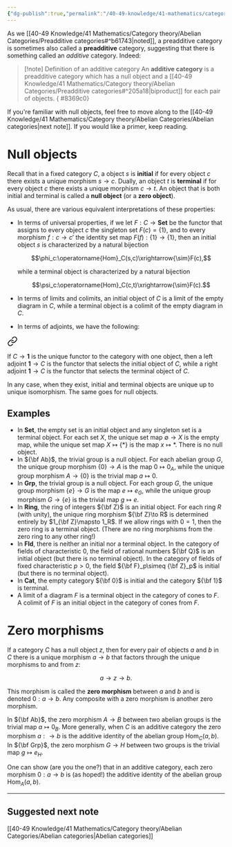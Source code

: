 ```yaml
---
{"dg-publish":true,"permalink":"/40-49-knowledge/41-mathematics/category-theory/abelian-categories/additive-categories/","tags":["category_theory/abelian_categories"],"updated":"2024-12-03T15:39:53-08:00"}
---
```


As we [[40-49 Knowledge/41 Mathematics/Category theory/Abelian Categories/Preadditive categories#^b61743\|noted]], a preadditive category is sometimes also called a **preadditive** category, suggesting that there is something called an *additive* category. Indeed:

> [!note] Definition of an additive category
> An **additive category** is a preadditive category which has a null object and a [[40-49 Knowledge/41 Mathematics/Category theory/Abelian Categories/Preadditive categories#^205a18\|biproduct]] for each pair of objects.
{ #8369c0}


If you're familiar with null objects, feel free to move along to the [[40-49 Knowledge/41 Mathematics/Category theory/Abelian Categories/Abelian categories\|next note]]. If you would like a primer, keep reading.

# Null objects

Recall that in a fixed category $C$, a object $s$ is **initial** if for every object $c$ there exists a unique morphism $s\to c$. Dually, an object $t$ is **terminal** if for every object $c$ there exists a unique morphism $c\to t$. An object that is both initial and terminal is called a **null object** (or a **zero object**).

As usual, there are various equivalent interpretations of these properties:

- In terms of universal properties, if we let $F:C\to\textbf{Set}$ be the functor that assigns to every object $c$ the singleton set $F(c)=\{1\}$, and to every morphism $f:c\to c'$ the identity set map $F(f):\{1\}\to \{1\}$, then an initial object $s$ is characterized by a natural bijection
  
  $$\phi_c:\operatorname{Hom}_C(s,c)\xrightarrow{\sim}F(c),$$
  
  while a terminal object is characterized by a natural bijection
  
  $$\psi_c:\operatorname{Hom}_C(c,t)\xrightarrow{\sim}F(c).$$

- In terms of limits and colimits, an initial object of $C$ is a limit of the empty diagram in $C$, while a terminal object is a colimit of the empty diagram in $C$.

- In terms of adjoints, we have the following:
  
  
<div class="transclusion internal-embed is-loaded"><a class="markdown-embed-link" href="/40-49-knowledge/41-mathematics/category-theory/adjoints/examples-of-adjoints/#ecad8c" aria-label="Open link"><svg xmlns="http://www.w3.org/2000/svg" width="24" height="24" viewBox="0 0 24 24" fill="none" stroke="currentColor" stroke-width="2" stroke-linecap="round" stroke-linejoin="round" class="svg-icon lucide-link"><path d="M10 13a5 5 0 0 0 7.54.54l3-3a5 5 0 0 0-7.07-7.07l-1.72 1.71"></path><path d="M14 11a5 5 0 0 0-7.54-.54l-3 3a5 5 0 0 0 7.07 7.07l1.71-1.71"></path></svg></a><div class="markdown-embed">



If $C\to \textbf{1}$ is the unique functor to the category with one object, then a left adjoint $\textbf{1}\to C$ is the functor that selects the initial object of $C$, while a right adjoint $\textbf{1}\to C$ is the functor that selects the terminal object of $C$. 

</div></div>


In any case, when they exist, initial and terminal objects are unique up to unique isomorphism. The same goes for null objects.

## Examples

- In $\textbf{Set}$, the empty set is an initial object and any singleton set is a terminal object. For each set $X$, the unique set map $\emptyset \to X$ is the empty map, while the unique set map $X\mapsto \{\ast\}$ is the map $x\mapsto \ast$. There is no null object.
- In ${\bf Ab}$, the trivial group is a null object. For each abelian group $G$, the unique group morphism $\{0\}\to A$ is the map $0\mapsto 0_A$, while the unique group morphism $A\to \{0\}$ is the trivial map $a\mapsto 0$.
- In $\textbf{Grp}$, the trivial group is a null object. For each group $G$, the unique group  morphism $\{e\}\to G$ is the map $e\mapsto e_G$, while the unique group morphism  $G\to \{e\}$ is the trivial map $g\mapsto e$.
- In $\textbf{Ring}$, the ring of integers ${\bf Z}$ is an initial object. For each ring $R$ (with unity), the unique ring morphism ${\bf Z}\to R$ is determined entirely by $1_{\bf Z}\mapsto 1_R$. If we allow rings with $0=1$, then the zero ring is a terminal object. (There are no ring morphisms from the zero ring to any other ring!)
- In $\textbf{Fld}$, there is neither an initial nor a terminal object. In the category of fields of characteristic $0$, the field of rational numbers ${\bf Q}$ is an initial object (but there is no terminal object). In the category of fields of fixed characteristic $p>0$, the field ${\bf F}_p\simeq {\bf Z}_p$ is initial (but there is no terminal object).
- In $\textbf{Cat}$, the empty category ${\bf 0}$ is initial and the category ${\bf 1}$ is terminal.
- A limit of a diagram $F$ is a terminal object in the category of cones to $F$. A colimit of $F$ is an initial object in the category of cones from $F$.

# Zero morphisms

If a category $C$ has a null object $z$, then for every pair of objects $a$ and $b$ in $C$ there is a unique morphism $a\to b$ that factors through the unique morphisms to and from $z$:

$$a\to z \to b.$$

This morphism is called the **zero morphism** between $a$ and $b$ and is denoted $0:a\to b$. Any composite with a zero morphism is another zero morphism.

In ${\bf Ab}$, the zero morphism $A\to B$ between two abelian groups is the trivial map $a\mapsto 0_B$. More generally, when $C$ is an additive category the zero morphism $a:\to b$ is the additive identity of the abelian group $\operatorname{Hom}_C(a,b)$. In ${\bf Grp}$, the zero morphism $G\to H$ between two groups is the trivial map $g\mapsto e_H$.

One can show (are you the one?) that in an additive category, each zero morphism $0:a\to b$ is (as hoped!) the additive identity of the abelian group $\operatorname{Hom}_A(a,b)$.

---
## Suggested next note

[[40-49 Knowledge/41 Mathematics/Category theory/Abelian Categories/Abelian categories\|Abelian categories]]